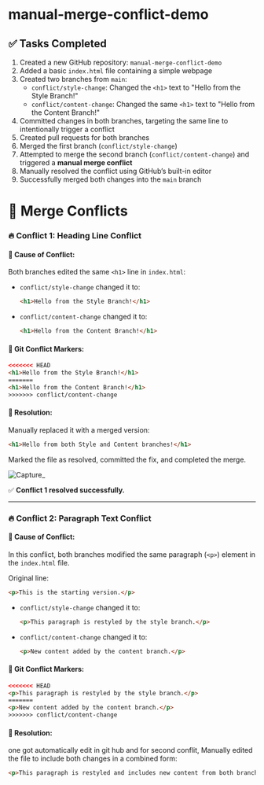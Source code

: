 # manual-merge-conflict-demo
## ✅ Tasks Completed

1. Created a new GitHub repository: `manual-merge-conflict-demo`
2. Added a basic `index.html` file containing a simple webpage
3. Created two branches from `main`:
   - `conflict/style-change`: Changed the `<h1>` text to "Hello from the Style Branch!"
   - `conflict/content-change`: Changed the same `<h1>` text to "Hello from the Content Branch!"
4. Committed changes in both branches, targeting the same line to intentionally trigger a conflict
5. Created pull requests for both branches
6. Merged the first branch (`conflict/style-change`)
7. Attempted to merge the second branch (`conflict/content-change`) and triggered a **manual merge conflict**
8. Manually resolved the conflict using GitHub’s built-in editor
9. Successfully merged both changes into the `main` branch

# 🧩 Merge Conflicts

### 🔥 Conflict 1: Heading Line Conflict

#### 🔹 Cause of Conflict:

Both branches edited the same `<h1>` line in `index.html`:

* `conflict/style-change` changed it to:

  ```html
  <h1>Hello from the Style Branch!</h1>
  ```

* `conflict/content-change` changed it to:

  ```html
  <h1>Hello from the Content Branch!</h1>
  ```

#### 🔹 Git Conflict Markers:

```html
<<<<<<< HEAD
<h1>Hello from the Style Branch!</h1>
=======
<h1>Hello from the Content Branch!</h1>
>>>>>>> conflict/content-change
```

#### 🔧 Resolution:

Manually replaced it with a merged version:

```html
<h1>Hello from both Style and Content branches!</h1>
```

Marked the file as resolved, committed the fix, and completed the merge.

![Capture_](https://github.com/user-attachments/assets/26a75c90-d411-44fd-8223-4f0eebaf1c5c)


✅ **Conflict 1 resolved successfully.**

---

### 🔥 Conflict 2: Paragraph Text Conflict

#### 🔹 Cause of Conflict:

In this conflict, both branches modified the same paragraph (`<p>`) element in the `index.html` file.

Original line:

```html
<p>This is the starting version.</p>
```

* `conflict/style-change` changed it to:

  ```html
  <p>This paragraph is restyled by the style branch.</p>
  ```

* `conflict/content-change` changed it to:

  ```html
  <p>New content added by the content branch.</p>
  ```

#### 🔹 Git Conflict Markers:

```html
<<<<<<< HEAD
<p>This paragraph is restyled by the style branch.</p>
=======
<p>New content added by the content branch.</p>
>>>>>>> conflict/content-change
```

#### 🔧 Resolution:
one got automatically edit in git hub and for second conflit,
Manually edited the file to include both changes in a combined form:

```html
<p>This paragraph is restyled and includes new content from both branches.</p>
```


